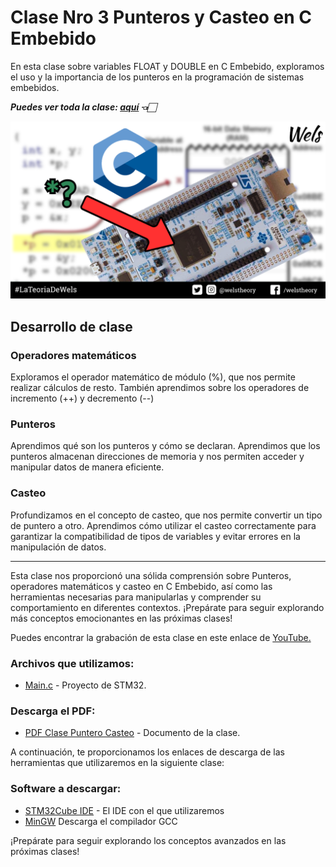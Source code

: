 # Clase Nro 3 Punteros y Casteo en C Embebido

En esta clase sobre variables FLOAT y DOUBLE en C Embebido, exploramos el uso y la importancia de los punteros en la programación de sistemas embebidos.

***Puedes ver toda la clase: [aquí](https://youtu.be/yMm2qUFZZCc) 👈🏻***

![Imagen](/3.Pointer_Casting/Img/3_Punteros_C_Embebido.png)

## Desarrollo de clase

### Operadores matemáticos
Exploramos el operador matemático de módulo (%), que nos permite realizar cálculos de resto. También aprendimos sobre los operadores de incremento (++) y decremento (--)

### Punteros
Aprendimos qué son los punteros y cómo se declaran. Aprendimos que los punteros almacenan direcciones de memoria y nos permiten acceder y manipular datos de manera eficiente.

### Casteo
Profundizamos en el concepto de casteo, que nos permite convertir un tipo de puntero a otro. Aprendimos cómo utilizar el casteo correctamente para garantizar la compatibilidad de tipos de variables y evitar errores en la manipulación de datos.

--- 

Esta clase nos proporcionó una sólida comprensión sobre Punteros, operadores matemáticos y casteo en C Embebido, así como las herramientas necesarias para manipularlas y comprender su comportamiento en diferentes contextos. ¡Prepárate para seguir explorando más conceptos emocionantes en las próximas clases!

Puedes encontrar la grabación de esta clase en este enlace de [YouTube.](https://youtu.be/yMm2qUFZZCc)

### Archivos que utilizamos:
* [Main.c](/3.Pointer_Casting/Codigo_STM32/main.c) - Proyecto de STM32.

### Descarga el PDF:
* [PDF Clase Puntero Casteo](/3.Pointer_Casting/Doc/Puntero%20Casteo%20Clase%203%20-%20C%20Embebido.pdf) - Documento de la clase.

A continuación, te proporcionamos los enlaces de descarga de las herramientas que utilizaremos en la siguiente clase:

### Software a descargar:
* [STM32Cube IDE](https://www.st.com/en/development-tools/stm32cubeide.html) - El IDE con el que utilizaremos
* [MinGW](https://sourceforge.net/projects/mingw/) Descarga el compilador GCC

¡Prepárate para seguir explorando los conceptos avanzados en las próximas clases!

